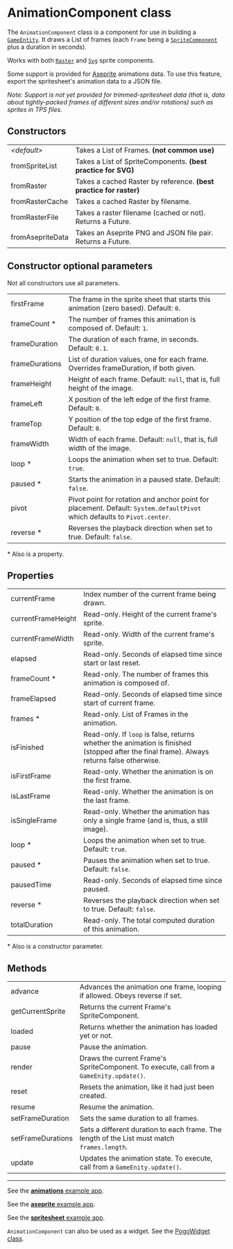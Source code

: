 # AnimationComponent class

The `AnimationComponent` class is a component for use in building a [`GameEntity`](/doc/game_entity.md).  It draws a List of frames (each `Frame` being a [`SpriteComponent`](/doc/components/sprite.md) plus a duration in seconds).

Works with both [`Raster`](/doc/images/raster.md) and [`Svg`](/doc/images/svg.md) sprite components.

Some support is provided for [Aseprite](https://github.com/aseprite/aseprite) animations data.  To use this feature, export the spritesheet's animation data to a JSON file.

_Note: Support is not yet provided for trimmed-spritesheet data (that is, data about tightly-packed frames of different sizes and/or rotations) such as sprites in TPS files._

## Constructors

| | |
| :-- | :-- |
| _\<default\>_    | Takes a List of Frames.  **(not common use)** |
| fromSpriteList   | Takes a List of SpriteComponents.  **(best practice for SVG)** |
| fromRaster       | Takes a cached Raster by reference.  **(best practice for raster)** |
| fromRasterCache  | Takes a cached Raster by filename. |
| fromRasterFile   | Takes a raster filename (cached or not).  Returns a Future. |
| fromAsepriteData | Takes an Aseprite PNG and JSON file pair.  Returns a Future. |

## Constructor optional parameters

Not all constructors use all parameters.

| | |
| :-- | :-- |
| firstFrame     | The frame in the sprite sheet that starts this animation (zero based).  Default: `0`. |
| frameCount   * | The number of frames this animation is composed of.  Default: `1`. |
| frameDuration  | The duration of each frame, in seconds.  Default: `0.1`. |
| frameDurations | List of duration values, one for each frame.  Overrides frameDuration, if both given. |
| frameHeight    | Height of each frame.  Default: `null`, that is, full height of the image. |
| frameLeft      | X position of the left edge of the first frame.  Default: `0`. |
| frameTop       | Y position of the top edge of the first frame.  Default: `0`. |
| frameWidth     | Width of each frame.  Default: `null`, that is, full width of the image. |
| loop         * | Loops the animation when set to true.  Default: `true`. |
| paused       * | Starts the animation in a paused state.  Default: `false`. |
| pivot          | Pivot point for rotation and anchor point for placement.  Default: `System.defaultPivot` which defaults to `Pivot.center`. |
| reverse      * | Reverses the playback direction when set to true.  Default: `false`. |

\* Also is a property.

## Properties

| | |
| :-- | :-- |
| currentFrame       | Index number of the current frame being drawn. |
| currentFrameHeight | Read-only.  Height of the current frame's sprite. |
| currentFrameWidth  | Read-only.  Width of the current frame's sprite. |
| elapsed            | Read-only.  Seconds of elapsed time since start or last reset. |
| frameCount       * | Read-only.  The number of frames this animation is composed of. |
| frameElapsed       | Read-only.  Seconds of elapsed time since start of current frame. |
| frames           * | Read-only.  List of Frames in the animation. |
| isFinished         | Read-only.  If `loop` is false, returns whether the animation is finished (stopped after the final frame).  Always returns false otherwise. |
| isFirstFrame       | Read-only.  Whether the animation is on the first frame. |
| isLastFrame        | Read-only.  Whether the animation is on the last frame. |
| isSingleFrame      | Read-only.  Whether the animation has only a single frame (and is, thus, a still image). |
| loop             * | Loops the animation when set to true.  Default: `true`. |
| paused           * | Pauses the animation when set to true.  Default: `false`. |
| pausedTime         | Read-only.  Seconds of elapsed time since paused.|
| reverse          * | Reverses the playback direction when set to true.  Default: `false`. |
| totalDuration      | Read-only.  The total computed duration of this animation. |

\* Also is a constructor parameter.

## Methods

| | |
| :-- | :-- |
| advance           | Advances the animation one frame, looping if allowed.  Obeys reverse if set. |
| getCurrentSprite  | Returns the current Frame's SpriteComponent. |
| loaded            | Returns whether the animation has loaded yet or not. |
| pause             | Pause the animation. |
| render            | Draws the current Frame's SpriteComponent.  To execute, call from a `GameEnity.update()`. |
| reset             | Resets the animation, like it had just been created. |
| resume            | Resume the animation. |
| setFrameDuration  | Sets the same duration to all frames. |
| setFrameDurations | Sets a different duration to each frame.  The length of the List must match `frames.length`. |
| update            | Updates the animation state.  To execute, call from a `GameEnity.update()`. |

----

See the [**animations** example app](/doc/examples/animations/lib/main.dart).

See the [**aseprite** example app](/doc/examples/aseprite/lib/main.dart).

See the [**spritesheet** example app](/doc/examples/spritesheet/lib/main.dart).

`AnimationComponent` can also be used as a widget.  See the [PogoWidget class](/doc/pogo_widget.md).
